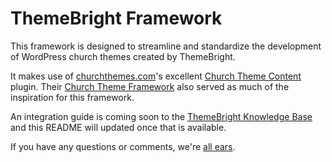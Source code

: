 # ThemeBright Framework

This framework is designed to streamline and standardize the development of WordPress church themes created by ThemeBright.

It makes use of [churchthemes.com](http://churchthemes.com/)'s excellent [Church Theme Content](https://wordpress.org/plugins/church-theme-content/) plugin. Their [Church Theme Framework](https://github.com/churchthemes/church-theme-framework) also served as much of the inspiration for this framework.

An integration guide is coming soon to the [ThemeBright Knowledge Base](https://themebright.com/kb/) and this README will updated once that is available.

If you have any questions or comments, we're [all ears](https://themebright.com/contact/).
